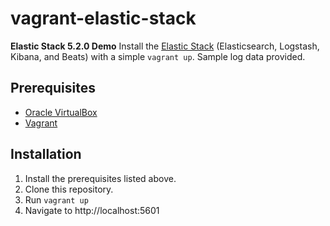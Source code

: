 # vagrant-elastic-stack
**Elastic Stack 5.2.0 Demo**
Install the [Elastic Stack](https://www.elastic.co/products) (Elasticsearch, Logstash, Kibana, and Beats) with a simple `vagrant up`. Sample log data provided.
## Prerequisites
* [Oracle VirtualBox](https://www.virtualbox.org/wiki/Downloads)
* [Vagrant](https://www.vagrantup.com/downloads.html)
## Installation
1. Install the prerequisites listed above.
2. Clone this repository.
3. Run `vagrant up`
4. Navigate to http://localhost:5601
